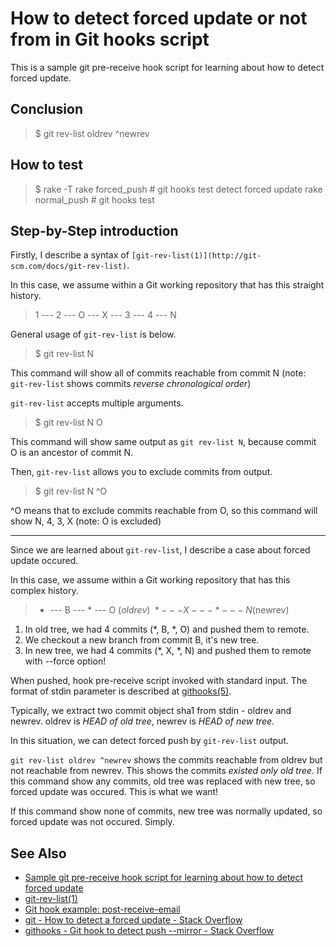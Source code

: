 # How to detect forced update or not from in Git hooks script

This is a sample git pre-receive hook script for learning about how to detect forced update.

## Conclusion

> $ git rev-list oldrev ^newrev

## How to test

> $ rake -T
> rake forced_push  # git hooks test detect forced update
> rake normal_push  # git hooks test

## Step-by-Step introduction

Firstly, I describe a syntax of `[git-rev-list(1)](http://git-scm.com/docs/git-rev-list)`.

In this case, we assume within a Git working repository that has this straight history.

>   1 --- 2 --- O --- X --- 3 --- 4 --- N

General usage of `git-rev-list` is below.

> $ git rev-list N

This command will show all of commits reachable from commit N (note: `git-rev-list` shows commits *reverse chronological order*)

`git-rev-list` accepts multiple arguments.

> $ git rev-list N O

This command will show same output as `git rev-list N`, because commit O is an ancestor of commit N.

Then, `git-rev-list` allows you to exclude commits from output.

> $ git rev-list N ^O

^O means that to exclude commits reachable from O, so this command will show N, 4, 3, X (note: O is excluded)

---

Since we are learned about `git-rev-list`, I describe a case about forced update occured.

In this case, we assume within a Git working repository that has this complex history.

>   * --- B --- * --- O ($oldrev)
>          \
>           * --- X --- * --- N ($newrev)

 1. In old tree, we had 4 commits (*, B, *, O) and pushed them to remote.
 2. We checkout a new branch from commit B, it's new tree.
 3. In new tree, we had 4 commits (*, X, *, N) and pushed them to remote with --force option!

When pushed, hook pre-receive script invoked with standard input. The format of stdin parameter is described at [githooks(5)](http://git-scm.com/docs/githooks).

Typically, we extract two commit object sha1 from stdin - oldrev and newrev. oldrev is *HEAD of old tree*, newrev is *HEAD of new tree*.

In this situation, we can detect forced push by `git-rev-list` output.

`git rev-list oldrev ^newrev` shows the commits reachable from oldrev but not reachable from newrev. This shows the commits *existed only old tree*.
If this command show any commits, old tree was replaced with new tree, so forced update was occured. This is what we want!

If this command show none of commits, new tree was normally updated, so forced update was not occured. Simply.

## See Also

 * [Sample git pre-receive hook script for learning about how to detect forced update](https://github.com/kyanny/git-hooks-detect-force-update)
 * [git-rev-list(1)](http://git-scm.com/docs/git-rev-list)
 * [Git hook example: post-receive-email](http://git.gnus.org/gnus.git/hooks/post-receive-email)
 * [git - How to detect a forced update - Stack Overflow](http://stackoverflow.com/questions/10319110/how-to-detect-a-forced-update)
 * [githooks - Git hook to detect push --mirror - Stack Overflow](http://stackoverflow.com/questions/9210957/git-hook-to-detect-push-mirror)
